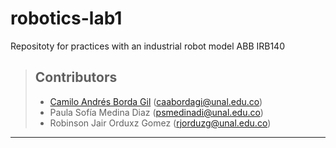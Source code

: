 # robotics-lab1
Repositoty for practices with an industrial robot model ABB IRB140

> ## Contributors
> 
> - [Camilo Andrés Borda Gil](https://github.com/Canborda) (caabordagi@unal.edu.co)
> - Paula Sofía Medina Diaz (psmedinadi@unal.edu.co)
> - Robinson Jair Orduxz Gomez (rjorduzg@unal.edu.co)

---